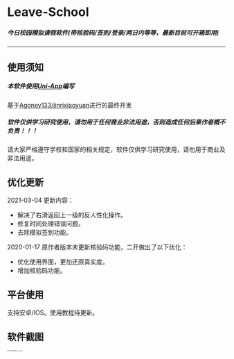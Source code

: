 # **Leave-School**

##### 今日校园模拟请假软件(带核验码/签到/登录/两日内等等，最新目前可开箱即用)

---



##  **使用须知**

##### 本软件使用[Uni-App](https://uniapp.dcloud.io/)编写

基于[Agoney133/jinrixiaoyuan](https://github.com/Agoney133/jinrixiaoyuan)进行的最终开发

##### 软件仅供学习研究使用，请勿用于任何商业非法用途，否则造成任何后果作者概不负责！！！

请大家严格遵守学校和国家的相关规定，软件仅供学习研究使用，请勿用于商业及非法用途。





##  优化更新

2021-03-04 更新内容：

- 解决了右滑返回上一级的反人性化操作。
- 修复时间处理错误问题。
- 去除模拟签到功能。



2020-01-17 原作者版本未更新核验码功能，二开做出了以下优化：

- 优化使用界面，更加还原真实度。
- 增加核验码功能。



##  平台使用

支持安卓/IOS。使用教程待更新。





## 软件截图

<img src="images/2541610871202_.pic_hd-0871338.jpg" alt="2541610871202_.pic_hd" style="zoom:20%;" />


